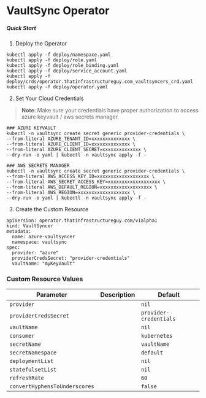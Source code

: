 # VaultSync Operator

##### Quick Start

1. Deploy the Operator

```
kubectl apply -f deploy/namespace.yaml
kubectl apply -f deploy/role.yaml
kubectl apply -f deploy/role_binding.yaml
kubectl apply -f deploy/service_account.yaml
kubectl apply -f deploy/crds/operator.thatinfrastructureguy.com_vaultsyncers_crd.yaml
kubectl apply -f deploy/operator.yaml
```

2. Set Your Cloud Credentials

> **Note**: Make sure your credentials have proper authorization to access azure keyvault / aws secrets manager.

```
### AZURE KEYVAULT
kubectl -n vaultsync create secret generic provider-credentials \
--from-literal AZURE_TENANT_ID=xxxxxxxxxxxxxx \
--from-literal AZURE_CLIENT_ID=xxxxxxxxxxxxxx \
--from-literal AZURE_CLIENT_SECRET=xxxxxxxxxxxxxx \
--dry-run -o yaml | kubectl -n vaultsync apply -f -

### AWS SECRETS MANAGER
kubectl -n vaultsync create secret generic provider-credentials \
--from-literal AWS_ACCESS_KEY_ID=xxxxxxxxxxxxxxxxxxx \
--from-literal AWS_SECRET_ACCESS_KEY=xxxxxxxxxxxxxxxxxxx \
--from-literal AWS_DEFAULT_REGION=xxxxxxxxxxxxxxxxxxx \
--from-literal AWS_REGION=xxxxxxxxxxxxxxxxxxx \
--dry-run -o yaml | kubectl -n vaultsync apply -f -
```

3. Create the Custom Resource

```
apiVersion: operator.thatinfrastructureguy.com/v1alpha1
kind: VaultSyncer
metadata:
  name: azure-vaultsyncer
  namespace: vaultsync
spec:
  provider: "azure"
  providerCredsSecret: "provider-credentials"
  vaultName: "myKeyVault"
```

### Custom Resource Values

Parameter | Description | Default
--- | --- | ---
`provider` |  | `nil`
`providerCredsSecret` |  | `provider-credentials`
`vaultName` |  | `nil`
`consumer` |  | `kubernetes`
`secretName` |  | `vaultName`
`secretNamespace` |  | `default` 
`deploymentList` |  | `nil`
`statefulsetList` |  | `nil` 
`refreshRate` |  | `60` 
`convertHyphensToUnderscores` |  | `false`
